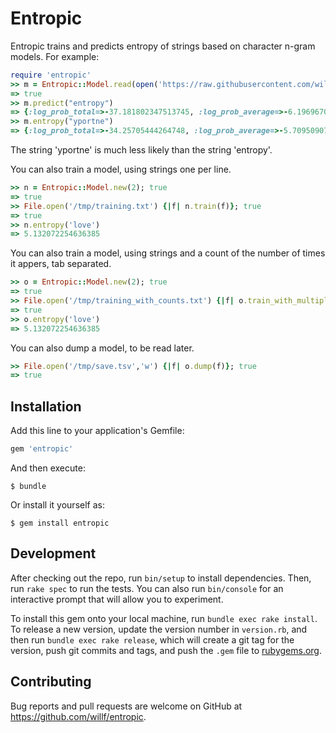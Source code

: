 # Entropic

Entropic trains and predicts entropy of strings based on character n-gram models. For example:

```ruby
require 'entropic'
>> m = Entropic::Model.read(open('https://raw.githubusercontent.com/willf/entropy/master/data/google_books_2.tsv')); true
=> true
>> m.predict("entropy")
=> {:log_prob_total=>-37.181802347513745, :log_prob_average=>-6.1969670579189575, :size=>6}
>> m.entropy("yportne")
=> {:log_prob_total=>-34.25705444264748, :log_prob_average=>-5.70950907377458, :size=>6}
```

The string 'yportne' is much less likely than the string 'entropy'.

You can also train a model, using strings one per line.

```ruby
>> n = Entropic::Model.new(2); true
=> true
>> File.open('/tmp/training.txt') {|f| n.train(f)}; true
=> true
>> n.entropy('love')
=> 5.132072254636385
```

You can also train a model, using strings and a count of the number of times it appers, tab separated.

```ruby
>> o = Entropic::Model.new(2); true
=> true
>> File.open('/tmp/training_with_counts.txt') {|f| o.train_with_multiplier(f)}; true
=> true
>> o.entropy('love')
=> 5.132072254636385
```

You can also dump a model, to be read later.

```ruby
>> File.open('/tmp/save.tsv','w') {|f| o.dump(f)}; true
=> true
```

## Installation

Add this line to your application's Gemfile:

```ruby
gem 'entropic'
```

And then execute:

    $ bundle

Or install it yourself as:

    $ gem install entropic


## Development

After checking out the repo, run `bin/setup` to install dependencies. Then, run `rake spec` to run the tests. You can also run `bin/console` for an interactive prompt that will allow you to experiment.

To install this gem onto your local machine, run `bundle exec rake install`. To release a new version, update the version number in `version.rb`, and then run `bundle exec rake release`, which will create a git tag for the version, push git commits and tags, and push the `.gem` file to [rubygems.org](https://rubygems.org).

## Contributing

Bug reports and pull requests are welcome on GitHub at https://github.com/willf/entropic.

